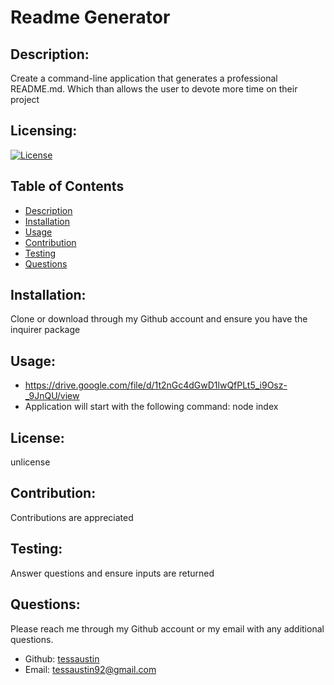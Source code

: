 # Readme Generator

## Description:
Create a command-line application that generates a professional README.md. Which than allows the user to devote more time on their project

## Licensing:
[![License](https://img.shields.io/badge/License-unlicense-blue.svg)](https://shields.io)

## Table of Contents 
* [Description](#description)
* [Installation](#installation)
* [Usage](#usage)
* [Contribution](#contribute)
* [Testing](#tests)
* [Questions](#questions)

## Installation:
Clone or download through my Github account and ensure you have the inquirer package

## Usage:
- https://drive.google.com/file/d/1t2nGc4dGwD1lwQfPLt5_i9Osz-_9JnQU/view
- Application will start with the following command: node index

## License:
unlicense

## Contribution:
Contributions are appreciated

## Testing:
Answer questions and ensure inputs are returned 

## Questions:
Please reach me through my Github account or my email with any additional questions.
- Github: [tessaustin](https://github.com/tessaustin)
- Email: tessaustin92@gmail.com 

